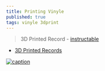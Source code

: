 ```yaml
---
title: Printing Vinyle
published: true
tags: vinyle 3dprint
---
```

> 3D Printed Record - [instructable](https://www.instructables.com/3D-Printed-Record/)

- [3D Printed Records](https://www.youtube.com/watch?v=Anaau7lh9iU)

[![caption](https://content.instructables.com/FEL/HLE1/HB58N5JK/FELHLE1HB58N5JK.jpg?auto=webp&frame=1&fit=bounds&md=8a31115ea8ed440f32b5b86cfcc36861)](https://www.instructables.com/3D-Printed-Record/)